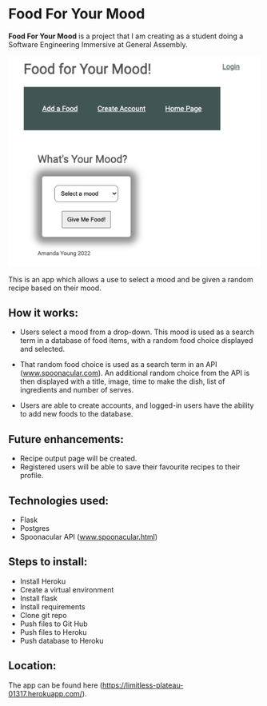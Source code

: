 # Food For Your Mood

**Food For Your Mood** is a project that I am creating as a student doing a Software Engineering Immersive at General Assembly.

![page image](/static/images/Image.png)

This is an app which allows a use to select a mood and be given a random recipe based on their mood.

## How it works:
* Users select a mood from a drop-down. This mood is used as a search term in a database of food items, with a random food choice displayed and selected. 

* That random food choice is used as a search term in an API (www.spoonacular.com). An additional random choice from the API is then displayed with a title, image, time to make the dish, list of ingredients and number of serves.

* Users are able to create accounts, and logged-in users have the ability to add new foods to the database.

## Future enhancements:
* Recipe output page will be created.
* Registered users will be able to save their favourite recipes to their profile.

## Technologies used:
* Flask
* Postgres
* Spoonacular API (www.spoonacular.html)

## Steps to install:
* Install Heroku
* Create a virtual environment
* Install flask
* Install requirements
* Clone git repo
* Push files to Git Hub
* Push files to Heroku
* Push database to Heroku

## Location:
The app can be found here (https://limitless-plateau-01317.herokuapp.com/).